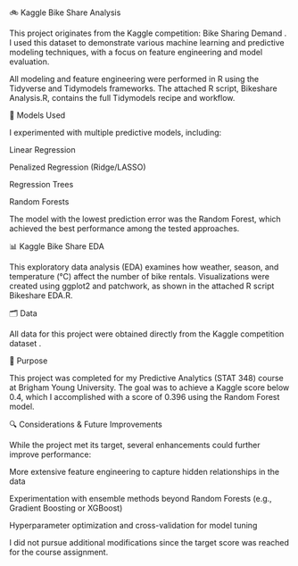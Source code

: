 🚲 Kaggle Bike Share Analysis

This project originates from the Kaggle competition: Bike Sharing Demand
.
I used this dataset to demonstrate various machine learning and predictive modeling techniques, with a focus on feature engineering and model evaluation.

All modeling and feature engineering were performed in R using the Tidyverse and Tidymodels frameworks.
The attached R script, Bikeshare Analysis.R, contains the full Tidymodels recipe and workflow.

🧠 Models Used

I experimented with multiple predictive models, including:

Linear Regression

Penalized Regression (Ridge/LASSO)

Regression Trees

Random Forests

The model with the lowest prediction error was the Random Forest, which achieved the best performance among the tested approaches.

📊 Kaggle Bike Share EDA

This exploratory data analysis (EDA) examines how weather, season, and temperature (°C) affect the number of bike rentals.
Visualizations were created using ggplot2 and patchwork, as shown in the attached R script Bikeshare EDA.R.

🗂️ Data

All data for this project were obtained directly from the Kaggle competition dataset
.

🎯 Purpose

This project was completed for my Predictive Analytics (STAT 348) course at Brigham Young University.
The goal was to achieve a Kaggle score below 0.4, which I accomplished with a score of 0.396 using the Random Forest model.

🔍 Considerations & Future Improvements

While the project met its target, several enhancements could further improve performance:

More extensive feature engineering to capture hidden relationships in the data

Experimentation with ensemble methods beyond Random Forests (e.g., Gradient Boosting or XGBoost)

Hyperparameter optimization and cross-validation for model tuning

I did not pursue additional modifications since the target score was reached for the course assignment.